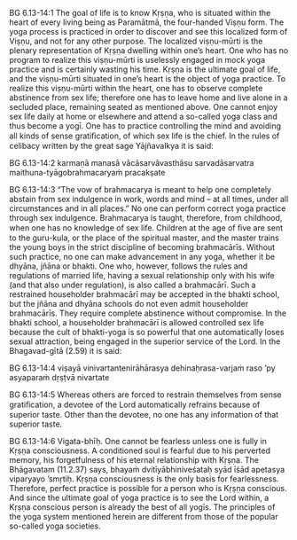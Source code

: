 BG 6.13-14:1	The goal of life is to know Kṛṣṇa, who is situated within the heart of every living being as Paramātmā, the four-handed Viṣṇu form. The yoga process is practiced in order to discover and see this localized form of Viṣṇu, and not for any other purpose. The localized viṣṇu-mūrti is the plenary representation of Kṛṣṇa dwelling within one’s heart. One who has no program to realize this viṣṇu-mūrti is uselessly engaged in mock yoga practice and is certainly wasting his time. Kṛṣṇa is the ultimate goal of life, and the viṣṇu-mūrti situated in one’s heart is the object of yoga practice. To realize this viṣṇu-mūrti within the heart, one has to observe complete abstinence from sex life; therefore one has to leave home and live alone in a secluded place, remaining seated as mentioned above. One cannot enjoy sex life daily at home or elsewhere and attend a so-called yoga class and thus become a yogī. One has to practice controlling the mind and avoiding all kinds of sense gratiﬁcation, of which sex life is the chief. In the rules of celibacy written by the great sage Yājñavalkya it is said:

BG 6.13-14:2	karmaṇā manasā vācāsarvāvasthāsu sarvadāsarvatra maithuna-tyāgobrahmacaryaṁ pracakṣate

BG 6.13-14:3	“The vow of brahmacarya is meant to help one completely abstain from sex indulgence in work, words and mind – at all times, under all circumstances and in all places.” No one can perform correct yoga practice through sex indulgence. Brahmacarya is taught, therefore, from childhood, when one has no knowledge of sex life. Children at the age of ﬁve are sent to the guru-kula, or the place of the spiritual master, and the master trains the young boys in the strict discipline of becoming brahmacārīs. Without such practice, no one can make advancement in any yoga, whether it be dhyāna, jñāna or bhakti. One who, however, follows the rules and regulations of married life, having a sexual relationship only with his wife (and that also under regulation), is also called a brahmacārī. Such a restrained householder brahmacārī may be accepted in the bhakti school, but the jñāna and dhyāna schools do not even admit householder brahmacārīs. They require complete abstinence without compromise. In the bhakti school, a householder brahmacārī is allowed controlled sex life because the cult of bhakti-yoga is so powerful that one automatically loses sexual attraction, being engaged in the superior service of the Lord. In the Bhagavad-gītā (2.59) it is said:

BG 6.13-14:4	viṣayā vinivartantenirāhārasya dehinaḥrasa-varjaṁ raso ’py asyaparaṁ dṛṣṭvā nivartate

BG 6.13-14:5	Whereas others are forced to restrain themselves from sense gratiﬁcation, a devotee of the Lord automatically refrains because of superior taste. Other than the devotee, no one has any information of that superior taste.

BG 6.13-14:6	Vigata-bhīḥ. One cannot be fearless unless one is fully in Kṛṣṇa consciousness. A conditioned soul is fearful due to his perverted memory, his forgetfulness of his eternal relationship with Kṛṣṇa. The Bhāgavatam (11.2.37) says, bhayaṁ dvitīyābhiniveśataḥ syād īśād apetasya viparyayo ’smṛtiḥ. Kṛṣṇa consciousness is the only basis for fearlessness. Therefore, perfect practice is possible for a person who is Kṛṣṇa conscious. And since the ultimate goal of yoga practice is to see the Lord within, a Kṛṣṇa conscious person is already the best of all yogīs. The principles of the yoga system mentioned herein are different from those of the popular so-called yoga societies.